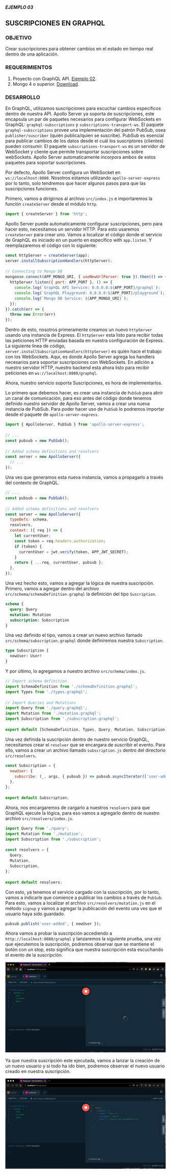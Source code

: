 ##### EJEMPLO 03
## SUSCRIPCIONES EN GRAPHQL

### OBJETIVO
Crear suscripciones para obtener cambios en el estado en tiempo real dentro de una aplicación.

### REQUERIMIENTOS
1. Proyecto con GraphQL API. [Ejemplo 02](Ejemplo-02).
2. Mongo 4 o superior. [Download](https://www.mongodb.com/download-center/community).

### DESARROLLO
En GraphQL, utilizamos suscripciones para escuchar cambios especificos dentro de nuestra API. Apollo Server ya soporta de suscripciones, este encapsula un par de paquetes necesarios para configurar WebSockets en GraphQL: `graphql-subscriptions` y `subscriptions-transport-ws`. El paquete `graphql-subscriptions` provee una implementación del patrón PubSub, osea `publisher/suscriber` (quién publica/quien se suscribe). PubSub es esencial para publicar cambios de los datos desde el cuál los suscriptores (clientes) pueden consumir. El paquete `subscriptions-transport-ws` es un servidor de WebSocket y cliente que permite transportar suscripciones sobre webSockets. Apollo Server automaticamente incorpora ambos de estos paquetes para soportar suscripciones.

Por defecto, Apollo Server configura un WebSocket en `ws://localhost:8080`. Nosotros estamos utilizando `apollo-server-express` por lo tanto, solo tendremos que hacer algunos pasos para que las suscripciones funciones.

Primero, vamos a dirigirnos al archivo `src/index.js` e importaremos la función `createServer` desde el módulo `http`.
```js
import { createServer } from 'http';
```

Apollo Server puede automaticamente configurar suscripciones, pero para hacer esto, necesitamos un servidor HTTP. Para esto usaremos `createServer` para crear uno. Vamos a localizar el código donde el servicio de GraphQL es iniciado en un puerto en específico with `app.listen`. Y reemplazaremos el código con lo siguiente:
```js
const httpServer = createServer(app);
server.installSubscriptionHandlers(httpServer);

// Connecting to Mongo DB
mongoose.connect(APP_MONGO_URI, { useNewUrlParser: true }).then(() => {
  httpServer.listen({ port: APP_PORT }, () => {
    console.log(`GraphQL API Service: 0.0.0.0:${APP_PORT}/graphql`);
    console.log(`GraphQL Playground: 0.0.0.0:${APP_PORT}/playground`);
    console.log(`Mongo DB Service: ${APP_MONGO_URI}`);
  });
}).catch(err => {
  throw new Error(err)
});
```

Dentro de esto, nosotros primeramente creamos un nuevo `httpServer` usando una instancia de Express. El `httpServer` esta listo para recibir todas las peticiones HTTP enviadas basada en nuestra configuración de Express. La siguiente línea de código, `server.installSubscriptionHandlers(httpServer)` es quién hace el trabajo con los WebSockets. Aquí, es donde Apollo Server agrega los handlers necesarios para soportar suscripciones con WebSockets. En adición a nuestro servidor HTTP, nuestro backend esta ahora listo para recibir peticiones en `ws://localhost:8080/graphql`.

Ahora, nuestro servicio soporta Suscripciones, es hora de implementarlos.

Lo primero que debemos hacer, es crear una instancia de `PubSub` para abrir un canal de comunicación, para eso antes del código donde tenemos definido nuestro servidor de Apollo Server, vamos a crear una nueva instancia de PubSub. Para poder hacer uso de `PubSub` lo podremos importar desde el paquete de `apollo-server-express`.
```js
import { ApolloServer, PubSub } from 'apollo-server-express';

// ...
const pubsub = new PubSub();

// Added schema definitions and resolvers
const server = new ApolloServer({
  // ...
});
```

Una ves que generamos esta nueva instancia, vamos a propagarlo a través del contexto de GraphQL.
```js
// ...
const pubsub = new PubSub();

// Added schema definitions and resolvers
const server = new ApolloServer({
  typeDefs: schema,
  resolvers,
  context: ({ req }) => {
    let currentUser;
    const token = req.headers.authorization;
    if (token) {
      currentUser = jwt.verify(token, APP_JWT_SECRET);
    }
    return { ...req, currentUser, pubsub };
  },
});
```

Una vez hecho esto, vamos a agregar la lógica de nuestra suscripción. Primero, vamos a agregar dentro del archivo `src/schema/schemaDefinition.graphql` la definición del tipo `Suscription`.
```graphql
schema {
  query: Query
  mutation: Mutation
  subscription: Subscription
}
```

Una vez definido el tipo, vamos a crear un nuevo archivo llamado `src/schema/subscription.graphql` donde definiremos nuestra `Subscription`.
```graphql
type Subscription {
  newUser: User!
}
```

Y por último, lo agregamos a nuestro archivo `src/schema/index.js`.
```js
// Import schema definition
import SchemaDefinition from './schemaDefinition.graphql';
import Types from './types.graphql';

// Import Queries and Mutations
import Query from './query.graphql';
import Mutation from './mutation.graphql';
import Subscription from './subscription.graphql';

export default [SchemaDefinition, Types, Query, Mutation, Subscription];
```

Una vez definida la suscripción dentro de nuestro servicio GraphQL, necesitamos crear el `resolver` que se encargara de suscribir el evento. Para ello, vamos a crear un archivo llamado `subscription.js` dentro del directorio `src/resolvers`.
```js
const Subscription = {
  newUser: {
    subscribe: (_, args, { pubsub }) => pubsub.asyncIterator(['user-added'])
  },
};

export default Subscription;
```

Ahora, nos encargaremos de cargarlo a nuestros `resolvers` para que GraphQL ejecute la lógica, para eso vamos a agregarlo dentro de nuestro archivo `src/resolvers/index.js`.
```js
import Query from './query';
import Mutation from './mutation';
import Subscription from './subscription';

const resolvers = {
  Query,
  Mutation,
  Subscription,
};

export default resolvers;
```

Con esto, ya tenemos el servicio cargado con la suscripción, por lo tanto, vamos a indicarle que comience a publicar los cambios a través de `PubSub`. Para esto, vamos a localizar el archivo `src/resolvers/mutation.js` en el método `signup` y vamos a agregar la publicación del evento una ves que el usuario haya sido guardado.
```js
pubsub.publish('user-added', { newUser });
```

Ahora vamos a probar la suscripción accediendo a `http://localhost:8080/graphql` y lanzaremos la siguiente prueba, una vez que ejecutemos la suscripción, podremos observar que se mantiene el botón con un stop, esto significa que nuestra suscripción esta escuchando el evento de la suscripción.

![GraphQL Suscriptions](./screenshots/graphql-suscriptions.png)

Ya que nuestra suscripción este ejecutada, vamos a lanzar la creación de un nuevo usuario y si todo ha ido bien, podremos observar el nuevo usuario creado en nuestra suscripción.

![GraphQL Subscriptions Data Changes](./screenshots/graphql-suscriptions-data.png)